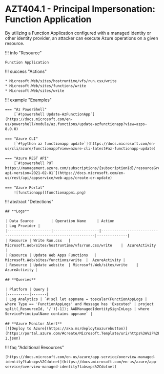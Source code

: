 # AZT404.1 - Principal Impersonation: Function Application

By utilizing a Function Application configured with a managed identity or other identity provider, an attacker can execute Azure operations on a given resource.

!!! info "Resource" 

	Function Application

!!! success "Actions" 

	* Microsoft.Web/sites/hostruntime/vfs/run.csx/write
	* Microsoft.Web/sites/functions/write
	* Microsoft.Web/sites/write

!!! example "Examples"

    === "Az PowerShell"
		[`#!powershell Update-AzFunctionApp`](https://docs.microsoft.com/en-us/powershell/module/az.functions/update-azfunctionapp?view=azps-8.0.0)

	=== "Azure CLI"
		[`#!python az functionapp update`](https://docs.microsoft.com/en-us/cli/azure/functionapp?view=azure-cli-latest#az-functionapp-update)
		
	=== "Azure REST API"	
		[`#!powershell PUT https://management.azure.com/subscriptions/{subscriptionId}/resourceGroups/{resourceGroupName}/providers/Microsoft.Web/sites/{name}?api-version=2021-02-01`](https://docs.microsoft.com/en-us/rest/api/appservice/web-apps/create-or-update)		

    === "Azure Portal"
    	![functionapp](functionappmi.png)

!!! abstract "Detections"

	## **Logs** 

    | Data Source        | Operation Name     | Action                                                            | Log Provider |
    |--------------------|---------------------|-------------------------------------------------------------------|--------------|
    | Resource | Write Run.csx	 | Microsoft.Web/sites/hostruntime/vfs/run.csx/write	|  AzureActivity |
    | Resource | Update Web Apps Functions	 | Microsoft.Web/sites/functions/write	|  AzureActivity |
    | Resource | Update website	 | Microsoft.Web/sites/write	| AzureActivity |
	
	## **Queries**

	| Platform | Query |
    |----------|-------|
	| Log Analytics | `#!sql let appname = toscalar(FunctionAppLogs | where Type == 'FunctionAppLogs' and Message has 'Executed' | project split(_ResourceId, '/')[-1]); AADManagedIdentitySignInLogs | where ServicePrincipalName contains appname` |	
	
	## **Azure Monitor Alert**
	[![Deploy to Azure](https://aka.ms/deploytoazurebutton)](https://portal.azure.com/#create/Microsoft.Template/uri/https%3A%2F%2Fraw.githubusercontent.com%2Fmicrosoft%2FAzDetectSuite%2Fmain%2FAzureThreatResearchMatrix%2FPrivilegeEscalation%2FAZT404%2FAZT404-1.json)

!!! faq "Additional Resources"

	[https://docs.microsoft.com/en-us/azure/app-service/overview-managed-identity?tabs=ps%2Cdotnet](https://docs.microsoft.com/en-us/azure/app-service/overview-managed-identity?tabs=ps%2Cdotnet)
